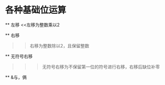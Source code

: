 # **各种基础位运算**

** 左移
<<左移为整数乘以2</br>

** 右移
>>右移为整数除以2，且保留整数</br>

** 无符号右移
>>>无符号右移为不保留第一位的符号进行右移，右移后缺位补零

** &与，俩
